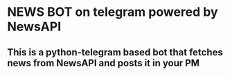 # NEWS BOT on telegram powered by NewsAPI
## This is a python-telegram based bot that fetches news from NewsAPI and posts it in your PM
